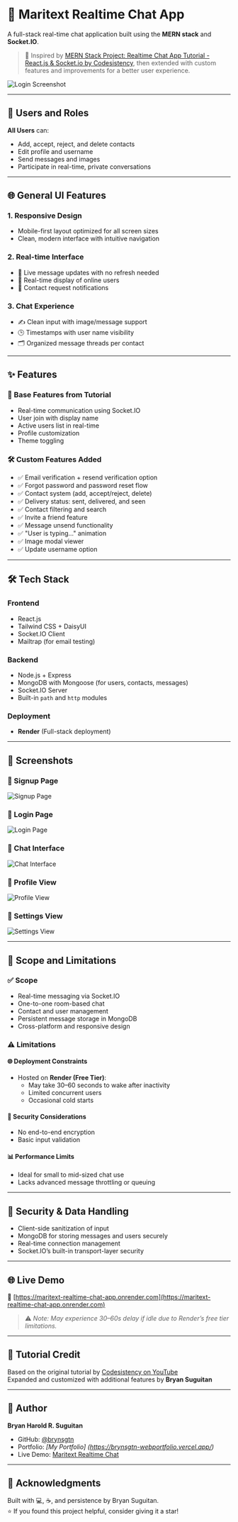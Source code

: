 # 💬 Maritext Realtime Chat App

A full-stack real-time chat application built using the **MERN stack** and **Socket.IO**.

> 🔧 Inspired by [MERN Stack Project: Realtime Chat App Tutorial - React.js & Socket.io by Codesistency](https://www.youtube.com/watch?v=ntKkVrQqBYY), then extended with custom features and improvements for a better user experience.

![Login Screenshot](./screenshots/login.png)

---

## 👤 Users and Roles

**All Users** can:
- Add, accept, reject, and delete contacts  
- Edit profile and username  
- Send messages and images  
- Participate in real-time, private conversations

---

## 🌐 General UI Features

### 1. Responsive Design
- Mobile-first layout optimized for all screen sizes  
- Clean, modern interface with intuitive navigation

### 2. Real-time Interface
- 💬 Live message updates with no refresh needed  
- 👥 Real-time display of online users  
- 🔔 Contact request notifications

### 3. Chat Experience
- ✍️ Clean input with image/message support  
- 🕒 Timestamps with user name visibility  
- 🗂️ Organized message threads per contact

---

## ✨ Features

### 🧱 Base Features from Tutorial
- Real-time communication using Socket.IO  
- User join with display name  
- Active users list in real-time  
- Profile customization  
- Theme toggling

### 🛠️ Custom Features Added
- ✅ Email verification + resend verification option  
- ✅ Forgot password and password reset flow  
- ✅ Contact system (add, accept/reject, delete)  
- ✅ Delivery status: sent, delivered, and seen  
- ✅ Contact filtering and search  
- ✅ Invite a friend feature  
- ✅ Message unsend functionality  
- ✅ "User is typing..." animation  
- ✅ Image modal viewer  
- ✅ Update username option

---

## 🛠 Tech Stack

### Frontend
- React.js  
- Tailwind CSS + DaisyUI  
- Socket.IO Client  
- Mailtrap (for email testing)

### Backend
- Node.js + Express  
- MongoDB with Mongoose (for users, contacts, messages)  
- Socket.IO Server  
- Built-in `path` and `http` modules

### Deployment
- **Render** (Full-stack deployment)

---

## 📸 Screenshots

### 🏁 Signup Page
![Signup Page](./screenshots/signup.png)

### 🏁 Login Page
![Login Page](./screenshots/login.png)

### 💬 Chat Interface
![Chat Interface](./screenshots/home.png)

### 📱 Profile View
![Profile View](./screenshots/profile.png)

### 📱 Settings View
![Settings View](./screenshots/settings.png)

---

## 📌 Scope and Limitations

### ✅ Scope
- Real-time messaging via Socket.IO  
- One-to-one room-based chat  
- Contact and user management  
- Persistent message storage in MongoDB  
- Cross-platform and responsive design

### ⚠️ Limitations

#### 🌐 Deployment Constraints
- Hosted on **Render (Free Tier)**:
  - May take 30–60 seconds to wake after inactivity  
  - Limited concurrent users  
  - Occasional cold starts

#### 🔐 Security Considerations
- No end-to-end encryption  
- Basic input validation

#### 📊 Performance Limits
- Ideal for small to mid-sized chat use  
- Lacks advanced message throttling or queuing

---

## 🔐 Security & Data Handling

- Client-side sanitization of input  
- MongoDB for storing messages and users securely  
- Real-time connection management  
- Socket.IO’s built-in transport-layer security

---

## 🌐 Live Demo

🔗 [https://maritext-realtime-chat-app.onrender.com](https://maritext-realtime-chat-app.onrender.com)

> ⚠️ *Note: May experience 30–60s delay if idle due to Render’s free tier limitations.*

---

## 📖 Tutorial Credit

Based on the original tutorial by [Codesistency on YouTube](https://www.youtube.com/watch?v=ntKkVrQqBYY)  
Expanded and customized with additional features by **Bryan Suguitan**

---

## 👤 Author

**Bryan Harold R. Suguitan**  
- GitHub: [@brynsgtn](https://github.com/brynsgtn)  
- Portfolio: *[My Portfolio] (https://brynsgtn-webportfolio.vercel.app/)*  
- Live Demo: [Maritext Realtime Chat](https://maritext-realtime-chat-app.onrender.com)

---

## 🙌 Acknowledgments

Built with 💻, ☕, and persistence by Bryan Suguitan.  
⭐ If you found this project helpful, consider giving it a star!